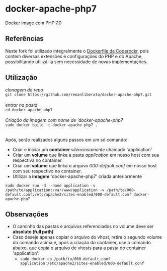# docker-apache-php7
Docker image com PHP 7.0

## Referências
Neste fork foi utilizado integralmente o [Dockerfile da Coderockr](https://github.com/coderockr/docker-apache-php7), pois contém diversas extensões e configurações do PHP e do Apache, possibilitando utilizá-la sem necessidade de novas implementações.

## Utilização

*clonagem do repo*<br/>
`git clone https://github.com/renanliberato/docker-apache-php7.git` <br/><br/>
*entrar na pasta*<br/>
`cd docker-apache-php7`<br/><br/>
*Criação da imagem com nome de 'docker-apache-php7'*<br/>
`sudo docker build -t docker-apache-php7 .`<br/><br/>

Após, serão realizados alguns passos em um só comando:
  * Criar e iniciar um **container** *silenciosamente* chamado 'application'
  * Criar um **volume** que linka a pasta *application* em nosso host com sua respectiva no container.
  * Criar um **volume** que linka o arquivo *000-default.conf* em nosso host com seu respectivo no container.
  * Utilizar a **imagem** 'docker-apache-php7' criada anteriormente

`sudo docker run -d --name application -v /path/to/application:/var/www/application -v /path/to/000-default.conf:/etc/apache2/sites-enabled/000-default.conf docker-apache-php7`

## Observações

  * O caminho das pastas e arquivos referenciados no volume deve ser **absoluto (full path)**
  * Caso deseje apenas copiar o arquivo do vhost, retire o segundo volume do comando acima e, após a criação do container, use o comando abaixo, que copia o arquivo de vhosts para a pasta do container 'application':
    * `sudo docker cp /path/to/000-default.conf application:/etc/apache2/sites-enabled/000-default.conf`
